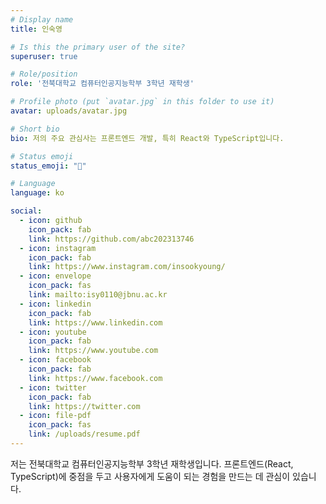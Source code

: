 ```yaml
---
# Display name
title: 인숙영

# Is this the primary user of the site?
superuser: true

# Role/position
role: '전북대학교 컴퓨터인공지능학부 3학년 재학생'

# Profile photo (put `avatar.jpg` in this folder to use it)
avatar: uploads/avatar.jpg

# Short bio
bio: 저의 주요 관심사는 프론트엔드 개발, 특히 React와 TypeScript입니다.

# Status emoji
status_emoji: "🐥"

# Language
language: ko

social:
  - icon: github
    icon_pack: fab
    link: https://github.com/abc202313746
  - icon: instagram
    icon_pack: fab
    link: https://www.instagram.com/insookyoung/
  - icon: envelope
    icon_pack: fas
    link: mailto:isy0110@jbnu.ac.kr
  - icon: linkedin
    icon_pack: fab
    link: https://www.linkedin.com
  - icon: youtube
    icon_pack: fab
    link: https://www.youtube.com
  - icon: facebook
    icon_pack: fab
    link: https://www.facebook.com
  - icon: twitter
    icon_pack: fab
    link: https://twitter.com
  - icon: file-pdf
    icon_pack: fas
    link: /uploads/resume.pdf
---
```


저는 전북대학교 컴퓨터인공지능학부 3학년 재학생입니다. 프론트엔드(React, TypeScript)에 중점을 두고 사용자에게 도움이 되는 경험을 만드는 데 관심이 있습니다.

